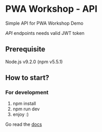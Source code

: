 # PWA Workshop - API

Simple API for PWA Workshop Demo

*API* endpoints needs valid JWT token

## Prerequisite

Node.js v9.2.0 (npm v5.5.1)

## How to start?

### For development
  1. npm install
  2. npm run dev
  3. enjoy :)

Go read the [docs](./docs/README.md "Documents")